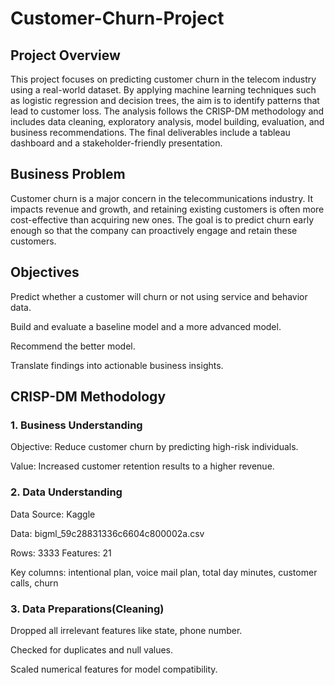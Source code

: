 # Customer-Churn-Project
## Project Overview

This project focuses on predicting customer churn in the telecom industry using a real-world dataset. By applying machine learning techniques such as logistic regression and decision trees, the aim is to identify patterns that lead to customer loss. The analysis follows the CRISP-DM methodology and includes data cleaning, exploratory analysis, model building, evaluation, and business recommendations. The final deliverables include a tableau dashboard and a stakeholder-friendly presentation.

## Business Problem

Customer churn is a major concern in the telecommunications industry. It impacts revenue and growth, and retaining existing customers is often more cost-effective than acquiring new ones. The goal is to predict churn early enough so that the company can proactively engage and retain these customers.

## Objectives

Predict whether a customer will churn or not using service and behavior data.

Build and evaluate a baseline model and a more advanced model.

Recommend the better model.

Translate findings into actionable business insights.

## CRISP-DM Methodology

### 1. Business Understanding

Objective: Reduce customer churn by predicting high-risk individuals.

Value: Increased customer retention results to a higher revenue.

### 2. Data Understanding 

Data Source: Kaggle

Data: bigml_59c28831336c6604c800002a.csv

Rows: 3333  Features: 21

Key columns: intentional plan, voice mail plan, total day minutes, customer calls, churn

### 3. Data Preparations(Cleaning)

Dropped all irrelevant features like state, phone number.

Checked for duplicates and null values.

Scaled numerical features for model compatibility.
